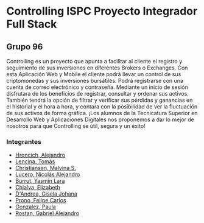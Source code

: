 # Controlling ISPC Proyecto Integrador Full Stack
## Grupo 96

Controlling es un proyecto que apunta a facilitar al cliente el registro y seguimiento de sus inversiones en diferentes Brokers o Exchanges. Con esta Aplicación Web y Mobile el cliente podrá llevar un control de sus criptomonedas y sus inversiones bursátiles. Podrá registrarse con una cuenta de correo electrónico y contraseña. 
Mediante un inicio de sesión disfrutara de los beneficios de registrar, consultar y ordenar sus activos. También tendrá la opción de filtrar y verificar sus pérdidas y ganancias en el historial y el hora a hora, y contara con la posibilidad de ver la fluctuación de sus activos de forma gráfica.
¡Los alumnos de la Tecnicatura Superior en Desarrollo Web y Aplicaciones Digitales nos proponemos a dar lo mejor de nosotros para que Controlling se útil, segura y un éxito!


###  Integrantes
-  [Hroncich, Alejandro](https://github.com/ahroncich7)
-  [Lencina, Tomás](https://github.com/TomiLencina)
-  [Christiansen, Malvina S.](https://github.com/Malvina989)
-  [Lucero, Nicolás Alejandro](https://github.com/nicolaslucero01)
-  [Burrut, Yasmin Lara](https://github.com/nawsper)
-  [Chialva, Elizabeth](https://github.com/ElizabethChialva)
-  [D'Andrea, Gisela Johana](https://github.com/giselaDandrea)
-  [Prono, Felipe Carlos](https://github.com/feliprono01)
-  [Gonzalez, Paula](https://github.com/pautnik)
-  [Rostan, Gabriel Alejandro](https://github.com/gabrielrostan)
